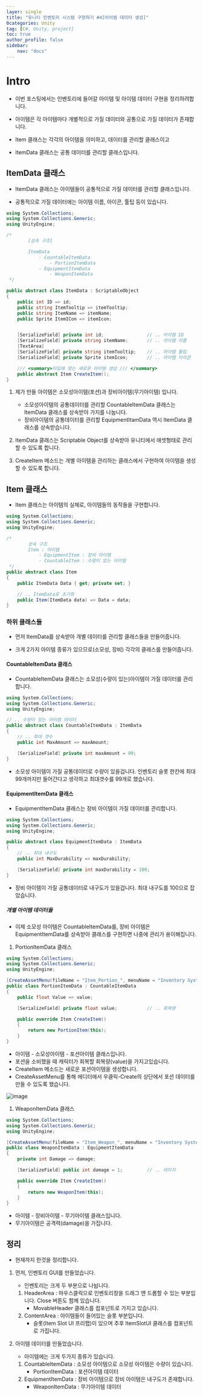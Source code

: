 ```yaml
---
layer: single
title: "유니티 인벤토리 시스템 구현하기 #4[아이템 데이터 생성]"
0categories: Unity
tag: [C#, Unity, project]
toc: true
author_profile: false
sidebar: 
    nav: "docs"
---
```



# Intro

- 이번 포스팅에서는 인벤토리에 들어갈 아이템 및 아이템 데이터 구현을 정리하려합니다.

- 아이템은 각 아이템마다 개별적으로 가질 데이터와 공통으로 가질 데이터가 존재합니다.

- Item 클래스는 각각의 아이템을 의미하고, 데이터를 관리할 클래스이고

- ItemData 클래스는 공통 데이터를 관리할 클래스입니다.


## ItemData 클래스

- ItemData 클래스는 아이템들이 공통적으로 가질 데이터를 관리할 클래스입니다.

- 공통적으로 가질 데이터에는 아이템 이름, 아이콘, 툴팁 등이 있습니다.     



```c#
using System.Collections;
using System.Collections.Generic;
using UnityEngine;

/*
        [상속 구조]

        ItemData
            - CountableItemData
                - PortionItemData
            - EquipmentItemData
                - WeaponItemData
 */ 

public abstract class ItemData : ScriptableObject
{
    public int ID => id;                        
    public string ItemTooltip => itemTooltip;
    public string ItemName => itemName;
    public Sprite ItemICon => itemIcon;         


    [SerializeField] private int id;                // .. 아이템 ID
    [SerializeField] private string itemName;       // .. 아이템 이름
    [TextArea]
    [SerializeField] private string itemTooltip;    // .. 아이템 툴팁 
    [SerializeField] private Sprite itemIcon;       // .. 아이템 아이콘

    /// <summary>타입에 맞는 새로운 아이템 생성 /// </summary>
    public abstract Item CreateItem();
}

```

1. 제가 만들 아이템은 소모성아이템(포션)과 장비아이템(무기아이템) 입니다.
    - 소모성아이템의 공통데이터를 관리할 CountableItemData 클래스는 ItemData 클래스를 상속받아 가지를 나눕니다.
    - 장비아이템의 공통데이터를 관리할 EquipmentItamData 역시 ItemData 클래스를 상속받습니다.

1. ItemData 클래스는 Scriptable Object를 상속받아 유니티에서 애셋형태로 관리할 수 있도록 합니다.

1. CreateItem 메소드는 개별 아이템을 관리하는 클래스에서 구현하여 아이템을 생성할 수 있도록 합니다.



## Item 클래스

- Item 클래스는 아이템의 실체로, 아이템들의 동작들을 구현합니다.

```c#
using System.Collections;
using System.Collections.Generic;
using UnityEngine;

/*
        상속 구조
        Item : 아이템
            - EquipmentItem : 장비 아이템
            - CountableItem : 수량이 있는 아이템
 */
public abstract class Item 
{
    public ItemData Data { get; private set; }

    // .. ItemData로 초기화
    public Item(ItemData data) => Data = data;
}
```
    

### 하위 클래스들

- 먼저 ItemData를 상속받아 개별 데이터를 관리할 클래스들을 만들어줍니다.

- 크게 2가지 아이템 종류가 있으므로(소모성, 장비) 각각의 클래스를 만들어줍니다.


#### CountableItemData 클래스

- CountableItemData 클래스는 소모성(수량이 있는)아이템이 가질 데이터를 관리합니다.


```c#
using System.Collections;
using System.Collections.Generic;
using UnityEngine;

// .. 수량이 있는 아이템 데이터
public abstract class CountableItemData : ItemData
{
    // .. 최대 갯수
    public int MaxAmount => maxAmount;

    [SerializeField] private int maxAmount = 99;
}

```

- 소모성 아이템이 가질 공통데이터로 수량이 있을겁니다. 인벤토리 슬롯 한칸에 최대 99개까지만 들어간다고 생각하고 최대갯수를 99개로 했습니다.


#### EquipmentItemData 클래스

- EquipmentItemData 클래스는 장비 아이템이 가질 데이터를 관리합니다.

```c#
using System.Collections;
using System.Collections.Generic;
using UnityEngine;

public abstract class EquipmentItemData : ItemData
{
    // .. 최대 내구도
    public int MaxDurability => maxDurability;

    [SerializeField] private int maxDurability = 100;
}

```

- 장비 아이템이 가질 공통데이터로 내구도가 있을겁니다. 최대 내구도를 100으로 잡았습니다.



##### 개별 아이템 데이터들

- 이제 소모성 아이템은 CountableItemData를, 장비 아이템은 EquipmentItemData를 상속받아 클래스를 구현하면 나중에 관리가 용이해집니다.

1. PortionItemData 클래스

```c#
using System.Collections;
using System.Collections.Generic;
using UnityEngine;

[CreateAssetMenu(fileName = "Item_Portion_", menuName = "Inventory System/Item Data/Portion", order = 3)]
public class PortionItemData : CountableItemData
{
    public float Value => value;

    [SerializeField] private float value;           // .. 회복량

    public override Item CreateItem()
    {
        return new PortionItem(this);
    }
}

```

- 아이템 - 소모성아이템 - 포션아이템 클래스입니다.
- 포션을 소비했을 때 캐릭터가 회복할 회복량(value)을 가지고있습니다.
- CreateItem 메소드는 새로운 포션아이템을 생성합니다.
- CreateAssetMenu를 통해 에디터에서 우클릭-Create의 상단에서 포션 데이터를 만들 수 있도록 했습니다.

![image](/images/2024/2024-07-08/capture_1.PNG)


1. WeaponItemData 클래스

```c#
using System.Collections;
using System.Collections.Generic;
using UnityEngine;

[CreateAssetMenu(fileName = "Item_Weapon_", menuName = "Inventory System/Item Data/Weaopn", order = 1)]
public class WeaponItemData : EquipmentItemData
{
    private int Damage => damage;

    [SerializeField] public int damage = 1;         // .. 데미지

    public override Item CreateItem()
    {
        return new WeaponItem(this);
    }
}

```

- 아이템 - 장비아이템 - 무기아이템 클래스입니다.
- 무기아이템은 공격력(damage)을 가집니다. 



## 정리

- 현재까지 한것을 정리합니다.

1. 먼저, 인벤토리 GUI를 만들었습니다. 
    - 인벤토리는 크게 두 부분으로 나뉩니다.
    1. HeaderArea : 마우스클릭으로 인벤토리창을 드래그 앤 드롭할 수 있는 부분입니다. Close 버튼도 함께 있습니다.
        - MovableHeader 클래스를 컴포넌트로 가지고 있습니다.  
    2. ContentArea : 아이템들이 들어있는 슬롯 부분입니다.
        - 슬롯(Item Slot UI 프리팹)이 있으며 추후 ItemSlotUI 클래스를 컴포넌트로 가집니다.

1. 아이템 데이터를 만들었습니다.
    - 아이템에는 크게 두가지 종류가 있습니다.
    1. CountableItemData : 소모성 아이템으로 소모성 아이템은 수량이 있습니다.
        - PortionItemData : 포션아이템 데이터 
    2. EquipmentItemData : 장비 아이템으로 장비 아이템은 내구도가 존재합니다.
        - WeaponItemData : 무기아이템 데이터